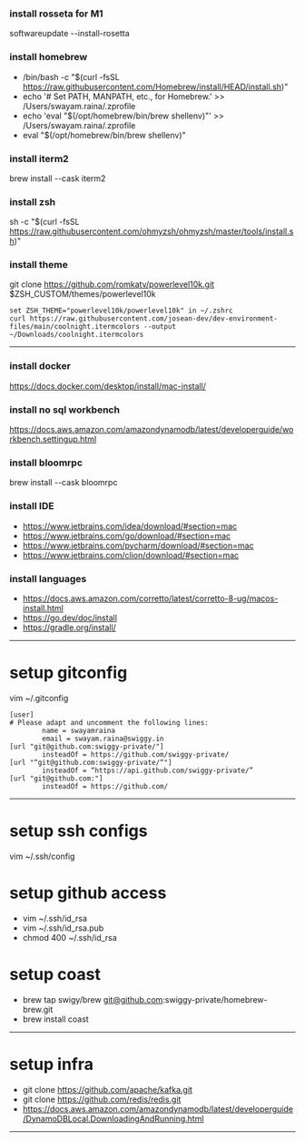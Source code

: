 ### install rosseta for M1
softwareupdate --install-rosetta

### install homebrew
- /bin/bash -c "$(curl -fsSL https://raw.githubusercontent.com/Homebrew/install/HEAD/install.sh)"
- echo '# Set PATH, MANPATH, etc., for Homebrew.' >> /Users/swayam.raina/.zprofile
- echo 'eval "$(/opt/homebrew/bin/brew shellenv)"' >> /Users/swayam.raina/.zprofile
- eval "$(/opt/homebrew/bin/brew shellenv)"

### install iterm2
brew install --cask iterm2

### install zsh
sh -c "$(curl -fsSL https://raw.githubusercontent.com/ohmyzsh/ohmyzsh/master/tools/install.sh)"

### install theme
git clone https://github.com/romkatv/powerlevel10k.git $ZSH_CUSTOM/themes/powerlevel10k

```
set ZSH_THEME="powerlevel10k/powerlevel10k" in ~/.zshrc
curl https://raw.githubusercontent.com/josean-dev/dev-environment-files/main/coolnight.itermcolors --output ~/Downloads/coolnight.itermcolors
```

------------------------------------------------------------------------------------------------------------------------------

### install docker
https://docs.docker.com/desktop/install/mac-install/

### install no sql workbench
https://docs.aws.amazon.com/amazondynamodb/latest/developerguide/workbench.settingup.html

### install bloomrpc
brew install --cask bloomrpc

### install IDE
- https://www.jetbrains.com/idea/download/#section=mac
- https://www.jetbrains.com/go/download/#section=mac
- https://www.jetbrains.com/pycharm/download/#section=mac
- https://www.jetbrains.com/clion/download/#section=mac

### install languages
- https://docs.aws.amazon.com/corretto/latest/corretto-8-ug/macos-install.html
- https://go.dev/doc/install
- https://gradle.org/install/

------------------------------------------------------------------------------------------------------------------------------

# setup gitconfig
vim ~/.gitconfig

```
[user]
# Please adapt and uncomment the following lines:
        name = swayamraina
        email = swayam.raina@swiggy.in
[url "git@github.com:swiggy-private/"]
        insteadOf = https://github.com/swiggy-private/
[url "“git@github.com:swiggy-private/“"]
        insteadOf = “https://api.github.com/swiggy-private/”
[url "git@github.com:"]
        insteadOf = https://github.com/
```
        
------------------------------------------------------------------------------------------------------------------------------

# setup ssh configs
vim ~/.ssh/config

# setup github access
- vim ~/.ssh/id_rsa 
- vim ~/.ssh/id_rsa.pub
- chmod 400 ~/.ssh/id_rsa

# setup coast
- brew tap swigy/brew git@github.com:swiggy-private/homebrew-brew.git
- brew install coast

------------------------------------------------------------------------------------------------------------------------------

# setup infra
- git clone https://github.com/apache/kafka.git
- git clone https://github.com/redis/redis.git
- https://docs.aws.amazon.com/amazondynamodb/latest/developerguide/DynamoDBLocal.DownloadingAndRunning.html

------------------------------------------------------------------------------------------------------------------------------



